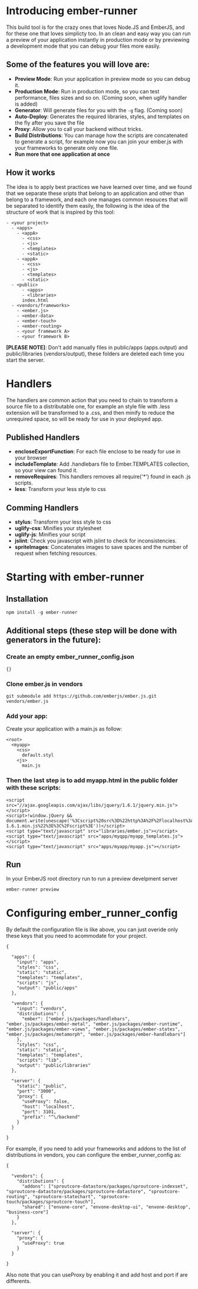 # Introducing ember-runner
This build tool is for the crazy ones that loves Node.JS and EmberJS, and for these one that loves simplicty too. In an clean and easy way you can run a preview of your application instantly in production mode or by previewing a development mode that you can debug your files more easily.

## Some of the features you will love are:
- **Preview Mode**: Run your application in preview mode so you can debug it.
- **Production Mode**: Run in production mode, so you can test performance, files sizes and so on. (Coming soon, when uglify handler is added)
- **Generator**: Will generate files for you with the ``-g`` flag. (Coming soon)
- **Auto-Deploy**: Generates the required libraries, styles, and templates on the fly after you save the file
- **Proxy**: Allow you to call your backend without tricks.
- **Build Distributions**: You can manage how the scripts are concatenated to generate a script, for example now you can join your ember.js with your frameworks to generate only one file.
- **Run more that one application at once**

## How it works
The idea is to apply best practices we have learned over time, and we found that we separate these sripts that belong to an application and other than belong to a framework, and each one manages common resouces that will be separated to identify them easily, the following is the idea of the structure of work that is inspired by this tool:

```
- <your project>
  - <apps>
    - <appA>
      - <css>
      - <js>
      - <templates>
      - <static>
    - <appA>
      - <css>
      - <js>
      - <templates>
      - <static>
  - <public>
      - <apps>
      - <libraries>
      index.html
  - <vendors/frameworks>
    - <ember.js>
    - <ember-data>
    - <ember-touch>
    - <ember-routing>
    - <your framework A>
    - <your framework B>
```
**[PLEASE NOTE]**: Don't add manually files in public/apps (apps.output) and public/libraries (vendors/output), these folders are deleted each time you start the server.

# Handlers
The handlers are common action that you need to chain to transform a source file to a distributable one, for example an style file with .less extension will be transformed to a .css, and then minify to reduce the unrequired space, so will be ready for use in your deployed app.

## Published Handlers

- **encloseExportFunction**: For each file enclose to be ready for use in your browser
- **includeTemplate**: Add .handlebars file to Ember.TEMPLATES collection, so your view can found it.
- **removeRequires**: This handlers removes all require('*') found in each .js scripts.
- **less**: Transform your less style to css

## Comming Handlers

- **stylus**: Transform your less style to css
- **uglify-css**: Minifies your stylesheet
- **uglify-js**: Minifies your script
- **jslint**: Check you javascript with jslint to check for inconsistencies.
- **spriteImages**: Concatenates images to save spaces and the number of request when fetching resources.

# Starting with ember-runner

## Installation

``` javascript
npm install -g ember-runner
```

## Additional steps (these step will be done with generators in the future):

### Create an empty ember_runner_config.json

```
{}
```
### Clone ember.js in vendors

```
git submodule add https://github.com/emberjs/ember.js.git vendors/ember.js
```

### Add your app:

Create your application with a main.js as follow:

```
<root>
  <myapp>
    <css>
      default.styl
    <js>
      main.js      
````

### Then the last step is to add myapp.html in the public folder with these scripts:

```
<script src="//ajax.googleapis.com/ajax/libs/jquery/1.6.1/jquery.min.js"></script>
<script>!window.jQuery && document.write(unescape('%3Cscript%20src%3D%22http%3A%2F%2Flocalhost%3A9292%2Fjs%2Flibs%2Fjquery-1.6.1.min.js%22%3E%3C%2Fscript%3E'))</script>    
<script type="text/javascript" src="libraries/ember.js"></script>
<script type="text/javascript" src="apps/myqpp/myapp_templates.js"></script>
<script type="text/javascript" src="apps/myapp/myapp.js"></script>
```

## Run

In your EmberJS root directory run to run a preview develpment server

``` javascript
ember-runner preview
```
# Configuring ember_runner_config

By default the configuration file is like above, you can just overide only these keys that you need to acommodate for your project.

```
{
  
  "apps": { 
    "input": "apps",
    "styles": "css",
    "static": "static",
    "templates": "templates",
    "scripts": "js",
    "output": "public/apps"
  },
  
  "vendors": {
    "input": "vendors",
    "distributions": {
      "ember": ["ember.js/packages/handlebars", "ember.js/packages/ember-metal", "ember.js/packages/ember-runtime", "ember.js/packages/ember-views", "ember.js/packages/ember-states", "ember.js/packages/metamorph", "ember.js/packages/ember-handlebars"]
    },
    "styles": "css",
    "static": "static",
    "templates": "templates",
    "scripts": "lib",
    "output": "public/libraries"
  },
    
  "server": {
    "static": "public",
    "port": "3000",
    "proxy": {
      "useProxy": false,
      "host": "localhost",
      "port": 3101,
      "prefix": "^\/backend"
    }
  }
  
}
```

For example, if you need to add your frameworks and addons to the list of distributions in vendors, you can configure the ember_runner_config as:

```
{
  
  "vendors": {
    "distributions": {
      "addons": ["sproutcore-datastore/packages/sproutcore-indexset", "sproutcore-datastore/packages/sproutcore-datastore", "sproutcore-routing", "sproutcore-statechart", "sproutcore-touch/packages/sproutcore-touch"],
      "shared": ["envone-core", "envone-desktop-ui", "envone-desktop", "business-core"]      
    }
  },
  
  "server": {
    "proxy": {
      "useProxy": true
    }
  }
  
}
```

Also note that you can useProxy by enabling it and add host and port if are differents.